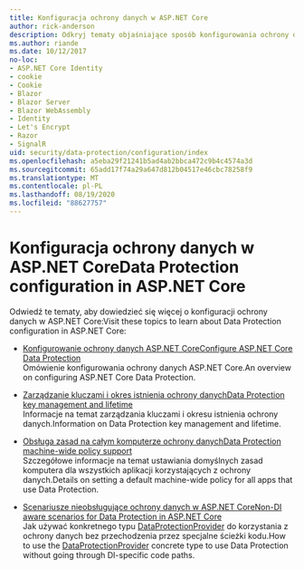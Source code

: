 ```yaml
---
title: Konfiguracja ochrony danych w ASP.NET Core
author: rick-anderson
description: Odkryj tematy objaśniające sposób konfigurowania ochrony danych w programie ASP.NET Core.
ms.author: riande
ms.date: 10/12/2017
no-loc:
- ASP.NET Core Identity
- cookie
- Cookie
- Blazor
- Blazor Server
- Blazor WebAssembly
- Identity
- Let's Encrypt
- Razor
- SignalR
uid: security/data-protection/configuration/index
ms.openlocfilehash: a5eba29f21241b5ad4ab2bbca472c9b4c4574a3d
ms.sourcegitcommit: 65add17f74a29a647d812b04517e46cbc78258f9
ms.translationtype: MT
ms.contentlocale: pl-PL
ms.lasthandoff: 08/19/2020
ms.locfileid: "88627757"
---
```

# <a name="data-protection-configuration-in-aspnet-core"></a><span data-ttu-id="85466-103">Konfiguracja ochrony danych w ASP.NET Core</span><span class="sxs-lookup"><span data-stu-id="85466-103">Data Protection configuration in ASP.NET Core</span></span>

<span data-ttu-id="85466-104">Odwiedź te tematy, aby dowiedzieć się więcej o konfiguracji ochrony danych w ASP.NET Core:</span><span class="sxs-lookup"><span data-stu-id="85466-104">Visit these topics to learn about Data Protection configuration in ASP.NET Core:</span></span>

* [<span data-ttu-id="85466-105">Konfigurowanie ochrony danych ASP.NET Core</span><span class="sxs-lookup"><span data-stu-id="85466-105">Configure ASP.NET Core Data Protection</span></span>](xref:security/data-protection/configuration/overview)  
  <span data-ttu-id="85466-106">Omówienie konfigurowania ochrony danych ASP.NET Core.</span><span class="sxs-lookup"><span data-stu-id="85466-106">An overview on configuring ASP.NET Core Data Protection.</span></span>

* [<span data-ttu-id="85466-107">Zarządzanie kluczami i okres istnienia ochrony danych</span><span class="sxs-lookup"><span data-stu-id="85466-107">Data Protection key management and lifetime</span></span>](xref:security/data-protection/configuration/default-settings)  
  <span data-ttu-id="85466-108">Informacje na temat zarządzania kluczami i okresu istnienia ochrony danych.</span><span class="sxs-lookup"><span data-stu-id="85466-108">Information on Data Protection key management and lifetime.</span></span>

* [<span data-ttu-id="85466-109">Obsługa zasad na całym komputerze ochrony danych</span><span class="sxs-lookup"><span data-stu-id="85466-109">Data Protection machine-wide policy support</span></span>](xref:security/data-protection/configuration/machine-wide-policy)  
  <span data-ttu-id="85466-110">Szczegółowe informacje na temat ustawiania domyślnych zasad komputera dla wszystkich aplikacji korzystających z ochrony danych.</span><span class="sxs-lookup"><span data-stu-id="85466-110">Details on setting a default machine-wide policy for all apps that use Data Protection.</span></span>

* [<span data-ttu-id="85466-111">Scenariusze nieobsługujące ochrony danych w ASP.NET Core</span><span class="sxs-lookup"><span data-stu-id="85466-111">Non-DI aware scenarios for Data Protection in ASP.NET Core</span></span>](xref:security/data-protection/configuration/non-di-scenarios)  
  <span data-ttu-id="85466-112">Jak używać konkretnego typu [DataProtectionProvider](/dotnet/api/Microsoft.AspNetCore.DataProtection.DataProtectionProvider) do korzystania z ochrony danych bez przechodzenia przez specjalne ścieżki kodu.</span><span class="sxs-lookup"><span data-stu-id="85466-112">How to use the [DataProtectionProvider](/dotnet/api/Microsoft.AspNetCore.DataProtection.DataProtectionProvider) concrete type to use Data Protection without going through DI-specific code paths.</span></span>
